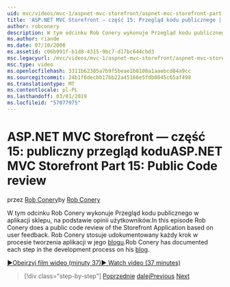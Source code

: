 ```yaml
---
uid: mvc/videos/mvc-1/aspnet-mvc-storefront/aspnet-mvc-storefront-part-15-public-code-review
title: 'ASP.NET MVC Storefront — część 15: Przegląd kodu publicznego | Dokumentacja firmy Microsoft'
author: robconery
description: W tym odcinku Rob Conery wykonuje Przegląd kodu publicznego w aplikacji sklepu, na podstawie opinii użytkowników. Rob Conery stosuje udokumentowany każdy krok w rozwoju...
ms.author: riande
ms.date: 07/10/2008
ms.assetid: c06b991f-b1d8-4315-9bc7-d17bc644cbd3
msc.legacyurl: /mvc/videos/mvc-1/aspnet-mvc-storefront/aspnet-mvc-storefront-part-15-public-code-review
msc.type: video
ms.openlocfilehash: 3311b62385a7b9f5beae1b8108a1aaebcd84a9cc
ms.sourcegitcommit: 24b1f6decbb17bb22a45166e5fdb0845c65af498
ms.translationtype: MT
ms.contentlocale: pl-PL
ms.lasthandoff: 03/01/2019
ms.locfileid: "57077975"
---
```

<a name="aspnet-mvc-storefront-part-15-public-code-review"></a><span data-ttu-id="34e6a-104">ASP.NET MVC Storefront — część 15: publiczny przegląd kodu</span><span class="sxs-lookup"><span data-stu-id="34e6a-104">ASP.NET MVC Storefront Part 15: Public Code review</span></span>
====================
<span data-ttu-id="34e6a-105">przez [Rob Conery](https://github.com/robconery)</span><span class="sxs-lookup"><span data-stu-id="34e6a-105">by [Rob Conery](https://github.com/robconery)</span></span>

<span data-ttu-id="34e6a-106">W tym odcinku Rob Conery wykonuje Przegląd kodu publicznego w aplikacji sklepu, na podstawie opinii użytkowników.</span><span class="sxs-lookup"><span data-stu-id="34e6a-106">In this episode Rob Conery does a public code review of the Storefront Application based on user feedback.</span></span> <span data-ttu-id="34e6a-107">Rob Conery stosuje udokumentowany każdy krok w procesie tworzenia aplikacji w jego [blogu](http://blog.wekeroad.com/mvc-storefront/mvcstore-part-15/).</span><span class="sxs-lookup"><span data-stu-id="34e6a-107">Rob Conery has documented each step in the development process on his [blog](http://blog.wekeroad.com/mvc-storefront/mvcstore-part-15/).</span></span>

[<span data-ttu-id="34e6a-108">&#9654;Obejrzyj film wideo (minuty 37)</span><span class="sxs-lookup"><span data-stu-id="34e6a-108">&#9654; Watch video (37 minutes)</span></span>](https://channel9.msdn.com/Blogs/ASP-NET-Site-Videos/aspnet-mvc-storefront-part-15-public-code-review)

> [!div class="step-by-step"]
> <span data-ttu-id="34e6a-109">[Poprzednie](aspnet-mvc-storefront-part-14-rich-client-interaction.md)
> [dalej](aspnet-mvc-storefront-part-16-membership-redo-with-openid.md)</span><span class="sxs-lookup"><span data-stu-id="34e6a-109">[Previous](aspnet-mvc-storefront-part-14-rich-client-interaction.md)
[Next](aspnet-mvc-storefront-part-16-membership-redo-with-openid.md)</span></span>
